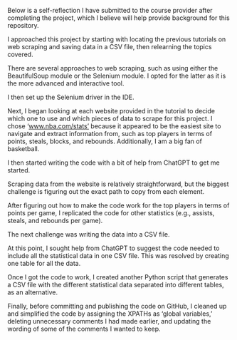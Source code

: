 Below is a self-reflection I have submitted to the course provider after completing the project, which I believe will help provide background for this repository.

I approached this project by starting with locating the previous tutorials on web scraping and saving data in a CSV file, then relearning the topics covered.

There are several approaches to web scraping, such as using either the BeautifulSoup module or the Selenium module. I opted for the latter as it is the more advanced and interactive tool.

I then set up the Selenium driver in the IDE.

Next, I began looking at each website provided in the tutorial to decide which one to use and which pieces of data to scrape for this project. I chose ‘www.nba.com/stats’ because it appeared to be the easiest site to navigate and extract information from, such as top players in terms of points, steals, blocks, and rebounds. Additionally, I am a big fan of basketball.

I then started writing the code with a bit of help from ChatGPT to get me started.

Scraping data from the website is relatively straightforward, but the biggest challenge is figuring out the exact path to copy from each element.

After figuring out how to make the code work for the top players in terms of points per game, I replicated the code for other statistics (e.g., assists, steals, and rebounds per game).

The next challenge was writing the data into a CSV file.

At this point, I sought help from ChatGPT to suggest the code needed to include all the statistical data in one CSV file. This was resolved by creating one table for all the data.

Once I got the code to work, I created another Python script that generates a CSV file with the different statistical data separated into different tables, as an alternative.

Finally, before committing and publishing the code on GitHub, I cleaned up and simplified the code by assigning the XPATHs as ‘global variables,’ deleting unnecessary comments I had made earlier, and updating the wording of some of the comments I wanted to keep.
